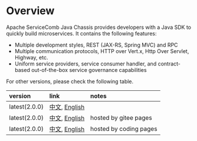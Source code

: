 # Overview
Apache ServiceComb Java Chassis provides developers with a Java SDK to quickly build microservices. It contains the following features:

* Multiple development styles, REST (JAX-RS, Spring MVC) and RPC
* Multiple communication protocols, HTTP over Vert.x, Http Over Servlet, Highway, etc.
* Uniform service providers, service consumer handler, and contract-based out-of-the-box service governance capabilities

For other versions, please check the following table.

| version | link | notes |
| :--- | :--- | :--- |
| latest(2.0.0) | [中文](https://servicecomb.apache.org/references/java-chassis/zh_CN/), [English](https://servicecomb.apache.org/references/java-chassis/en_US/)| |
| latest(2.0.0) | [中文](http://servicecomb.gitee.io/servicecomb-java-chassis-doc/java-chassis/zh_CN/), [English](http://servicecomb.gitee.io/servicecomb-java-chassis-doc/java-chassis/en_US/)| hosted by gitee pages |
| latest(2.0.0) | [中文](http://1v96us.coding-pages.com/docs/java-chassis/zh_CN/), [English](http://1v96us.coding-pages.com/docs/java-chassis/en_US/)| hosted by coding pages|

